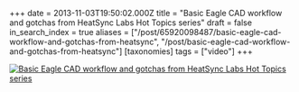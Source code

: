 +++
date = 2013-11-03T19:50:02.000Z
title = "Basic Eagle CAD workflow and gotchas from HeatSync Labs Hot Topics series"
draft = false
in_search_index = true
aliases = ["/post/65920098487/basic-eagle-cad-workflow-and-gotchas-from-heatsync", "/post/basic-eagle-cad-workflow-and-gotchas-from-heatsync"]
[taxonomies]
tags = ["video"]
+++

[![Basic Eagle CAD workflow and gotchas from HeatSync Labs Hot Topics series](https://i.ytimg.com/vi/FrxjNNv3wD4/hqdefault.jpg)](https://www.youtube.com/watch?v=FrxjNNv3wD4)
